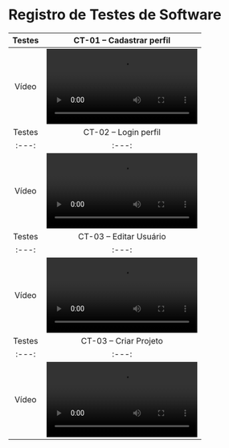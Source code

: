 # Registro de Testes de Software


| Testes 	| CT-01 – Cadastrar perfil	|
|:---:	|:---:	|
|	Vídeo 	|  <video src="https://github.com/ICEI-PUC-Minas-PMV-ADS/pmv-ads-2023-2-e2-proj-int-t5-seiton/assets/131215140/e6e4b00d-f88d-40c4-af1e-e2e0d98057f4">|
| Testes 	| CT-02 – Login perfil	|
|:---:	|:---:	|
|	Vídeo 	|  <video src="https://github.com/ICEI-PUC-Minas-PMV-ADS/pmv-ads-2023-2-e2-proj-int-t5-seiton/assets/131215140/e2debab0-a547-4e53-a0b8-2734b5c10da3">|
| Testes 	| CT-03 – Editar Usuário	|
|:---:	|:---:	|
|	Vídeo 	|  <video src="https://github.com/ICEI-PUC-Minas-PMV-ADS/pmv-ads-2023-2-e2-proj-int-t5-seiton/assets/131215140/b6e1b905-8e7a-48e5-ab69-942659180ad3">|
| Testes 	| CT-03 – Criar Projeto	|
|:---:	|:---:	|
|	Vídeo 	|  <video src="https://github.com/ICEI-PUC-Minas-PMV-ADS/pmv-ads-2023-2-e2-proj-int-t5-seiton/assets/131215140/a094015f-5db3-485d-834c-b4b191b3b681">|
